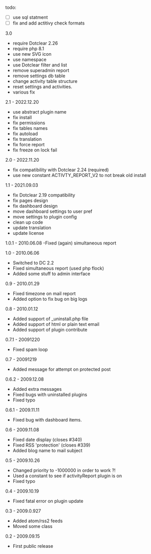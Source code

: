 todo:
- [ ] use sql statment
- [ ] fix and add actitivy
check formats

3.0
- require Dotclear 2.26
- require php 8.1
- use new SVG icon
- use namespace
- use Dotclear filter and list
- remove superadmin report
- remove settings db table
- change activity table structure
- reset settings and activities.
- various fix

2.1 - 2022.12.20
- use abstract plugin name
- fix install
- fix permissions
- fix tables names
- fix autoload
- fix translation
- fix force report
- fix freeze on lock fail

2.0 - 2022.11.20
- fix compatibility with Dotclear 2.24 (required)
- use new constant ACTIVTY_REPORT_V2 to not break old install

1.1 - 2021.09.03
- fix Dotclear 2.19 compatibility
- fix pages design
- fix dashboard design
- move dashboard settings to user pref
- move settings to plugin config
- clean up code
- update translation
- update license

1.0.1 - 2010.06.08
 -Fixed (again) simultaneous report

1.0 - 2010.06.06
- Switched to DC 2.2
- Fixed simultaneous report (used php flock)
- Added some stuff to admin interface

0.9 - 2010.01.29
- Fixed timezone on mail report
- Added option to fix bug on big logs

0.8 - 2010.01.12
- Added support of _uninstall.php file
- Added support of html or plain text email
- Added support of plugin contribute

0.7.1 - 20091220
- Fixed spam loop

0.7 - 20091219
- Added message for attempt on protected post

0.6.2 - 2009.12.08
- Added extra messages
- Fixed bugs with uninstalled plugins
- Fixed typo

0.6.1 - 2009.11.11
- Fixed bug with dashboard items.

0.6 - 2009.11.08
- Fixed date display (closes #340)
- Fixed RSS 'protection' (closes #339)
- Added blog name to mail subject

0.5 - 2009.10.26
- Changed priority to -1000000 in order to work ?!
- Used a constant to see if activityReport plugin is on
- Fixed typo

0.4 - 2009.10.19
- Fixed fatal error on plugin update

0.3 - 2009.0.927
- Added atom/rss2 feeds
- Moved some class

0.2 - 2009.09.15
- First public release